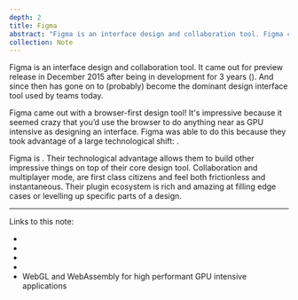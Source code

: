 ```yaml
---
depth: 2
title: Figma
abstract: "Figma is an interface design and collaboration tool. Figma came out with a browser-first design tool that felt magical to use. It felt magical because until then it seemed crazy that you’d use the browser to do anything as GPU intensive as designing an interface. And what’s even crazier — in some instances the browser based Figma felt faster and lighter to use than the native desktop design tools of the time."
collection: Note
---
```

Figma is an interface design and collaboration tool. It came out for preview release in December 2015 after being in development for 3 years (<inter-link href="the-next-generation-of-good-software-may-require-long-development-cycles"></inter-link>). And since then has gone on to (probably) become the dominant design interface tool used by teams today.

Figma came out with a browser-first design tool! It's impressive because it seemed crazy that you’d use the browser to do anything near as GPU intensive as designing an interface. Figma was able to do this because they took advantage of a large technological shift: <inter-link href="webgl-and-webassembly-for-high-performant-gpu-intensive-applications"></inter-link>.

Figma is <inter-link href="good-software"></inter-link>. Their technological advantage allows them to build other impressive things on top of their core design tool. Collaboration and multiplayer mode, are first class citizens and feel both frictionless and instantaneous. Their plugin ecosystem is rich and amazing at filling edge cases or levelling up specific parts of a design.

---

Links to this note:
- <inter-link href="colophon"></inter-link>
- <inter-link href="good-software-is-unconscious"></inter-link>
- <inter-link href="webassembly"></inter-link>
- <inter-link href="webgl"></inter-link>
- <inter-link href="webgl-and-webassembly-for-high-performant-gpu-intensive-applications">WebGL and WebAssembly for high performant GPU intensive applications</inter-link>
